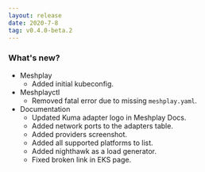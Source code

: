```yaml
---
layout: release
date: 2020-7-8
tag: v0.4.0-beta.2
---
```


### What's new?

- Meshplay
  - Added initial kubeconfig.
- Meshplayctl
  - Removed fatal error due to missing `meshplay.yaml`.
- Documentation
  - Updated Kuma adapter logo in Meshplay Docs.
  - Added network ports to the adapters table.
  - Added providers screenshot.
  - Added all supported platforms to list.
  - Added nighthawk as a load generator.
  - Fixed broken link in EKS page.

